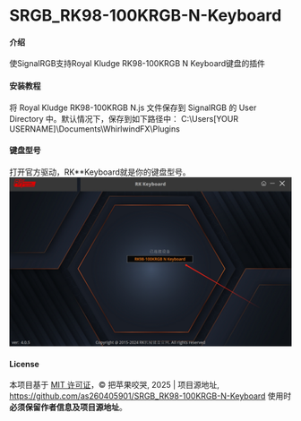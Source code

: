 # SRGB_RK98-100KRGB-N-Keyboard

#### 介绍
使SignalRGB支持Royal Kludge RK98-100KRGB N Keyboard键盘的插件

#### 安装教程
将 Royal Kludge RK98-100KRGB N.js 文件保存到 SignalRGB 的 User Directory 中。默认情况下，保存到如下路径中：
C:\Users\[YOUR USERNAME]\Documents\WhirlwindFX\Plugins

#### 键盘型号
打开官方驱动，RK**Keyboard就是你的键盘型号。
![查看键盘型号](https://github.com/as260405901/SRGB_RK98-100KRGB-N-Keyboard/blob/main/Image/Device%20Model.png?raw=true)

#### License
本项目基于 [MIT 许可证](LICENSE)，© 把苹果咬哭, 2025 | 项目源地址, https://github.com/as260405901/SRGB_RK98-100KRGB-N-Keyboard
使用时**必须保留作者信息及项目源地址**。